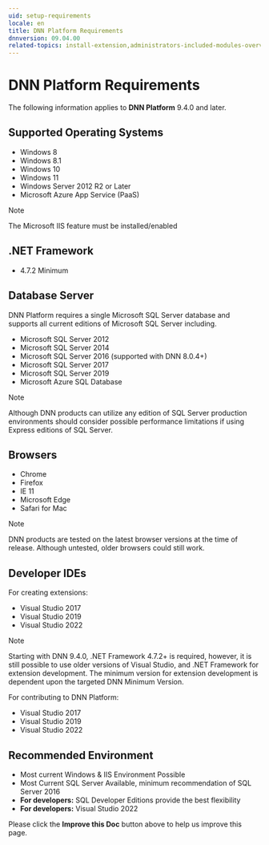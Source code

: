 ```yaml
---
uid: setup-requirements
locale: en
title: DNN Platform Requirements
dnnversion: 09.04.00
related-topics: install-extension,administrators-included-modules-overview,dnn-overview,dnn-overview,control-bar-to-persona-bar,persona-bar-by-role,providers,more-resources,set-up-dnn
---
```


# DNN Platform Requirements
The following information applies to **DNN Platform** 9.4.0 and later.

## Supported Operating Systems

*   Windows 8
*   Windows 8.1
*   Windows 10
*   Windows 11
*   Windows Server 2012 R2 or Later
*   Microsoft Azure App Service (PaaS)

> [!Note]
> The Microsoft IIS feature must be installed/enabled

## .NET Framework

*   4.7.2 Minimum

## Database Server

DNN Platform requires a single Microsoft SQL Server database and supports all current editions of Microsoft SQL Server including.

*   Microsoft SQL Server 2012
*   Microsoft SQL Server 2014
*   Microsoft SQL Server 2016 (supported with DNN 8.0.4+)
*   Microsoft SQL Server 2017
*   Microsoft SQL Server 2019
*   Microsoft Azure SQL Database

> [!Note]
> Although DNN products can utilize any edition of SQL Server production environments should consider possible performance limitations if using Express editions of SQL Server.

## Browsers

*   Chrome
*   Firefox
*   IE 11
*   Microsoft Edge
*   Safari for Mac

> [!Note]
> DNN products are tested on the latest browser versions at the time of release. Although untested, older browsers could still work.

## Developer IDEs

For creating extensions:

*   Visual Studio 2017
*   Visual Studio 2019
*   Visual Studio 2022

> [!Note]
> Starting with DNN 9.4.0, .NET Framework 4.7.2+ is required, however, it is still possible to use older versions of Visual Studio, and .NET Framework for extension development.  The minimum version for extension development is dependent upon the targeted DNN Minimum Version.

For contributing to DNN Platform:

*   Visual Studio 2017
*   Visual Studio 2019
*   Visual Studio 2022

## Recommended Environment

*   Most current Windows & IIS Environment Possible
*   Most Current SQL Server Available, minimum recommendation of SQL Server 2016
*   **For developers:** SQL Developer Editions provide the best flexibility
*   **For developers:** Visual Studio 2022

Please click the **Improve this Doc** button above to help us improve this page.

